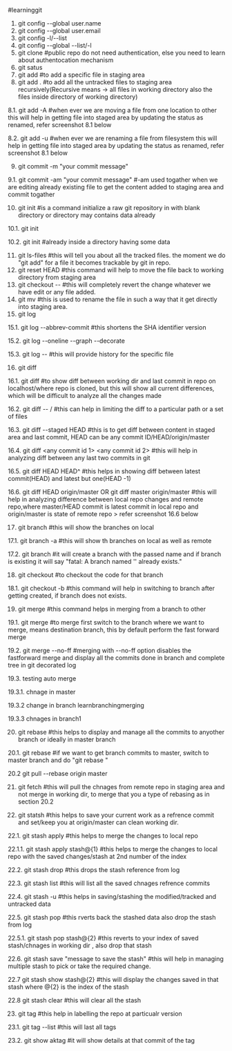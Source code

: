 #learninggit
1. git config --global user.name <prefer username of github>
2. git config --global user.email <prefer email associated to your github account>
3. git config -l/--list
4. git config --global --list/-l
5. git clone <github public repo url> #public repo do not need authentication, else you need to learn about authentocation mechanism
6. git satus
7. git add <filename> #to add a specific file in staging area
8. git add . #to add all the untracked files to staging area recursively(Recursive means -> all files in working directory also the files inside directory of working directory)

8.1. git add -A  #when ever we are moving a file from one location to other this will help in getting file into staged area by updating the status as renamed, refer screenshot 8.1 below

8.2. git add -u  #when ever we are renaming a file from filesystem this will help in getting file into staged area by updating the status as renamed, refer screenshot 8.1 below

9. git commit -m "your commit message"

9.1. git commit -am "your commit message"  #-am used togather when we are editing already existing file to get the content added to staging area and commit togather

10. git init #is a command initialize a raw git repository in with blank directory or directory may contains data already

10.1. git init <foldername>

10.2.  git init #already inside a directory having some data 

11. git ls-files   #this will tell you about all the tracked files. the moment we do "git add" for a file it becomes trackable by git in repo.
12. git reset HEAD <filename>  #this command will help to move the file back to working directory from staging area
13. git checkout -- <filename>  #this will completely revert the change whatever we have edit or any file added.
14. git mv <oldfilename> <newfilename>   #this is used to rename the file in such a way that it get directly into staging area.
15. git log

15.1. git log --abbrev-commit   #this shortens the SHA identifier version

15.2. git log --oneline --graph --decorate

15.3. git log -- <filename>  #this will provide history for the specific file

16. git diff

16.1. git diff #to show diff between working dir and last commit in repo on localhost/where repo is cloned, but this will show all current differences, which will be difficult to analyze all the changes made

16.2. git diff -- <filename>/<path>  #this can help in limiting the diff to a particular path or a set of files

16.3. git diff --staged  HEAD <filename> #this is to get diff between content in staged area and last commit, HEAD can be any commit ID/HEAD/origin/master

16.4. git diff <any commit id 1> <any commit id 2>  #this will help in analyzing diff between any last two commits in git

16.5. git diff HEAD HEAD^ #this helps in showing diff between latest commit(HEAD) and latest but one(HEAD -1)

16.6. git diff HEAD origin/master OR  git diff master origin/master  #this will help in analyzing difference between local repo changes and remote repo,where master/HEAD commit is latest commit in local repo and origin/master is state of remote repo > refer screenshot 16.6 below

17. git branch  #this will show the branches on local

17.1. git branch -a #this will show th branches on local as well as remote

17.2. git branch <somebranchname> #it will create a branch with the passed name and if branch is existing it will say "fatal: A branch named '<somebranchname>' already exists."

18. git checkout #to checkout the code for that branch

18.1. git checkout -b <branchname> #this command will help in switching to branch after getting created, if branch does not exists.

19. git merge #this command helps in merging from a branch to other

19.1. git merge <destination branch> <source branch> #to merge first switch to the branch where we want to merge, means destination branch, this by default perform the fast forward merge

19.2. git merge <destination branch> <source branch> --no-ff  #merging with --no-ff option disables the fastforward merge and display all the commits done in branch and complete tree in git decorated log

19.3. testing auto merge

19.3.1. chnage in master

19.3.2 change in branch learnbranchingmerging 

19.3.3 chnages in branch1

20. git rebase #this helps to display  and manage all the commits to anyother branch or ideally in master branch

20.1. git rebase <branchname>  #if we want to get branch commits to master, switch to master branch and do "git rebase <branchname>"

20.2 git pull --rebase origin master

21. git fetch #this will pull the chnages from remote repo in staging area and not merge in working dir, to merge that you a type of rebasing as in section 20.2

22. git statsh #this helps to save your current work as a refrence commit and set/keep you at origin/master can clean working dir.

22.1. git stash apply  #this helps to merge the changes to local repo

22.1.1. git stash apply stash@{1} #this helps to merge the changes to local repo with the saved changes/stash at 2nd number of the index 

22.2. git stash drop  #this drops the stash reference from log

22.3. git stash list  #this will list all the saved chnages refrence commits

22.4. git stash -u  #this helps in saving/stashing the modified/tracked and untracked data

22.5. git stash pop  #this rverts back the stashed data also drop the stash from log

22.5.1. git stash pop stash@{2} #this reverts to your index of saved stash/chnages in working dir , also drop that stash

22.6. git stash save "message to save the stash"  #this will help in managing multiple stash to pick or take the required change.

22.7 git stash show stash@{2} #this will display the changes saved in that stash where @{2} is the index of the stash

22.8 git stash clear  #this will clear all the stash 

23. git tag <tagname>  #this help in labelling the repo at particualr version

23.1. git tag --list  #this will last all tags

23.2. git show aktag  #it will show details at that commit of the tag
